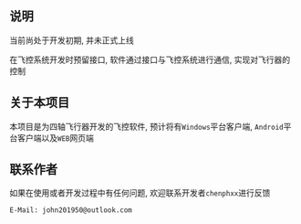 ## 说明

当前尚处于开发初期, 并未正式上线<br>

在飞控系统开发时预留接口, 软件通过接口与飞控系统进行通信, 实现对飞行器的控制 

## 关于本项目

本项目是为四轴飞行器开发的飞控软件, 预计将有`Windows`平台客户端, `Android`平台客户端以及`WEB`网页端 

## 联系作者

如果在使用或者开发过程中有任何问题, 欢迎联系开发者`chenphxx`进行反馈 

```
E-Mail: john201950@outlook.com
```


